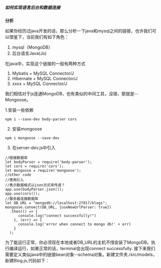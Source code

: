 ##### 如何实现语言后台和数据连接 #####
**分析**

如果你经历过java开发的话，那么分析一下java和mysql之间的链接，也许我们可以借鉴下，当前我们有如下角色：
1. mysql（MongoDB）
2. 后台语言Java(Js)

在java中，实现这个链接的一般有两种方式
1. Mybatis + MySQL Connector/J
2. Hibernate + MySQL Connector/J
3. xxxx + MySQL Connector/J

我们相信对于js连通MongoDB，也有类似的中间工具，没错，那就是--Mongoose。

1.安装一些依赖
```
npm i --save-dev body-parser cors
```
2. 安装mongoose
```
npm i mongoose --save-dev
```
3. 在server-dev.js中引入
```
//链接数据库
let bodyParser = require('body-parser');
let cors = require('cors');
let mongoose = require('mongoose');
//other code
//使用引入
//表示数据格式以json方式来传递？
app.use(bodyParser.json());
app.use(cors());
//服务器连接数据库
let DB_URL = "mongodb://localhost:27017/blogs";
mongoose.connect(DB_URL, {useNewUrlParser: true})
  .then(() => {
      console.log("connect successfully!")
    }, (err) => {
      console.log('error when connect to mongo db!' + err)
    }
  );
```
为了能运行正常，你必须现在本地或者DB_URL的主机不惜安装了MongoDB。执行编译运行，如果正常的话，terminal会出现connect successfully.
接下来我们需要定义类似java中的链接bean对象--schema对象。新建文件夹./src/models，新建Blog.js,代码如下：
```

```




